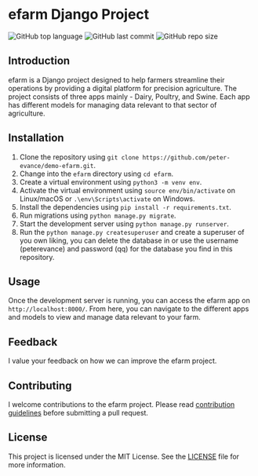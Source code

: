 # efarm Django Project
![GitHub top language](https://img.shields.io/github/languages/top/peter-evance/demo-efarm)
![GitHub last commit](https://img.shields.io/github/last-commit/peter-evance/demo-efarm)
![GitHub repo size](https://img.shields.io/github/repo-size/peter-evance/demo-efarm)

## Introduction

efarm is a Django project designed to help farmers streamline their operations by providing a digital platform for precision agriculture. The project consists of three apps mainly - Dairy, Poultry, and Swine. Each app has different models for managing data relevant to that sector of agriculture.

## Installation

1. Clone the repository using `git clone https://github.com/peter-evance/demo-efarm.git`.
2. Change into the `efarm` directory using `cd efarm`.
3. Create a virtual environment using `python3 -m venv env`.
4. Activate the virtual environment using `source env/bin/activate` on Linux/macOS or `.\env\Scripts\activate` on Windows.
5. Install the dependencies using `pip install -r requirements.txt`.
6. Run migrations using `python manage.py migrate`.
7. Start the development server using `python manage.py runserver`.
8. Run the `python manage.py createsuperuser` and create a superuser of you own liking, you can delete the database in
or use the username (peterevance) and password (qq) for the database you find in this repository.

## Usage

Once the development server is running, you can access the efarm app on `http://localhost:8000/`. From here, you can navigate to the different apps and models to view and manage data relevant to your farm.

## Feedback

I value your feedback on how we can improve the efarm project.

## Contributing

I welcome contributions to the efarm project. Please read [contribution guidelines](CONTRIBUTING.md) before submitting a pull request.


## License

This project is licensed under the MIT License. See the [LICENSE](LICENSE) file for more information.
